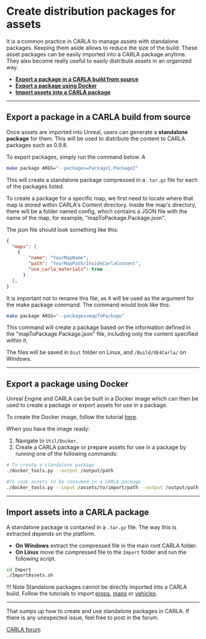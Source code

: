# Create distribution packages for assets 

It is a common practice in CARLA to manage assets with standalone packages. Keeping them aside allows to reduce the size of the build. These asset packages can be easily imported into a CARLA package anytime. They also become really useful to easily distribute assets in an organized way. 

- [__Export a package in a CARLA build from source__](#export-a-package-in-a-carla-build-from-source)  
- [__Export a package using Docker__](#export-a-package-using-docker)
- [__Import assets into a CARLA package__](#import-assets-into-a-carla-package)  

---
## Export a package in a CARLA build from source

Once assets are imported into Unreal, users can generate a __standalone package__ for them. This will be used to distribute the content to CARLA packages such as 0.9.8.

To export packages, simply run the command below. A

```sh
make package ARGS="--packages=Package1,Package2"
```

This will create a standalone package compressed in a `.tar.gz` file for each of the packages listed. 

To create a package for a specific map, we first need to locate where that map is stored within CARLA's Content directory. Inside the map's directory, there will be a folder named config, which contains a JSON file with the name of the map, for example, "mapToPackage.Package.json".

The json file should look something like this:
```json
{
  "maps": [
    {
        "name": "YourMapName",
        "path": "YourMapPath/InsideCarlaContent",
        "use_carla_materials": true
      }
  ],
}
```

It is important not to rename this file, as it will be used as the argument for the make package command. The command would look like this:
```sh
make package ARGS="--packages=mapToPackage"
```
This command will create a package based on the information defined in the "mapToPackage.Package.json" file, including only the content specified within it.

The files will be saved in `Dist` folder on Linux, and `/Build/UE4Carla/` on Windows. 

---

## Export a package using Docker

Unreal Engine and CARLA can be built in a Docker image which can then be used to create a package or export assets for use in a package.

To create the Docker image, follow the tutorial [here](build_docker_unreal.md).

When you have the image ready:

1. Navigate to `Util/Docker`.
2. Create a CARLA package or prepare assets for use in a package by running one of the following commands:

```sh
# To create a standalone package
./docker_tools.py --output /output/path

#To cook assets to be consumed in a CARLA package
./docker_tools.py --input /assets/to/import/path --output /output/path --packages PkgeName1,PkgeName2
```

---
## Import assets into a CARLA package

A standalone package is contained in a `.tar.gz` file. The way this is extracted depends on the platform.  

*   __On Windows__ extract the compressed file in the main root CARLA folder.  
*   __On Linux__ move the compressed file to the `Import` folder and run the following script.  

```sh
cd Import
./ImportAssets.sh
```

!!! Note
    Standalone packages cannot be directly imported into a CARLA build. Follow the tutorials to import [props](tuto_A_add_props.md), [maps](tuto_M_custom_map_overview.md) or [vehicles](tuto_A_add_vehicle.md).

---

That sumps up how to create and use standalone packages in CARLA. If there is any unexpected issue, feel free to post in the forum. 

<div class="build-buttons">
<p>
<a href="https://github.com/carla-simulator/carla/discussions/" target="_blank" class="btn btn-neutral" title="Go to the CARLA forum">
CARLA forum</a>
</p>
</div>
